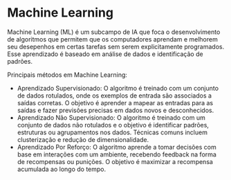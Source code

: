 # Machine Learning

Machine Learning (ML) é um subcampo de IA que foca o desenvolvimento de algoritmos que permitem que os computadores aprendam e melhorem seu desepenhos em certas tarefas sem serem explicitamente programados. Esse aprendizado é baseado em análise de dados e identificação de padrões.

Principais métodos em Machine Learning:
- Aprendizado Supervisionado: O algoritmo é treinado com um conjunto de  dados rotulados, onde os exemplos de entrada são associados a saídas corretas. O objetivo é aprender a mapear as entradas para as saídas e fazer previsões precisas em dados novos e desconhecidos.
- Aprendizado Não Supervisionado: O algoritmo é treinado com um conjunto de dados não rotulados e o objetivo é identificar padrões, estruturas ou agrupamentos nos dados. Técnicas comuns incluem clusterização e redução de dimensionalidade.
- Aprendizado Por Reforço: O algoritmo aprende a tomar decisões com base em interações com um ambiente, recebendo feedback na forma de recompensas ou punições. O objetivo é maximizar a recompensa acumulada ao longo do tempo.